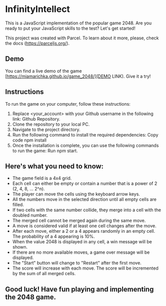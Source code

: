 # InfinityIntellect
This is a JavaScript implementation of the popular game 2048. Are you ready to put your JavaScript skills to the test? Let's get started!

This project was created with Parcel. To learn about it more, 
please, check the docs (https://parceljs.org/).

## Demo
You can find a live demo of the game [https://miamarichka.github.io/game_2048/](DEMO LINK). Give it a try!

## Instructions
To run the game on your computer, follow these instructions:

1. Replace <your_account> with your Github username in the following link: Github Repository.
2. Clone the repository to your local PC.
3. Navigate to the project directory.
4. Run the following command to install the required dependencies:
Copy code
npm install
5. Once the installation is complete, you can use the following commands to run the game:
Run npm start.


## Here's what you need to know:

- The game field is a 4x4 grid.
- Each cell can either be empty or contain a number that is a power of 2 (2, 4, 8, ... 2^n).
- The player can move the cells using the keyboard arrow keys.
- All the numbers move in the selected direction until all empty cells are filled.
- If two cells with the same number collide, they merge into a cell with the doubled number.
- The merged cell cannot be merged again during the same move.
- A move is considered valid if at least one cell changes after the move.
- After each move, either a 2 or a 4 appears randomly in an empty cell. The probability of a 4 appearing is 10%.
- When the value 2048 is displayed in any cell, a win message will be shown.
- If there are no more available moves, a game over message will be displayed.
- The "Start" button will change to "Restart" after the first move.
- The score will increase with each move. The score will be incremented by the sum of all merged cells.

## Good luck! Have fun playing and implementing the 2048 game.
